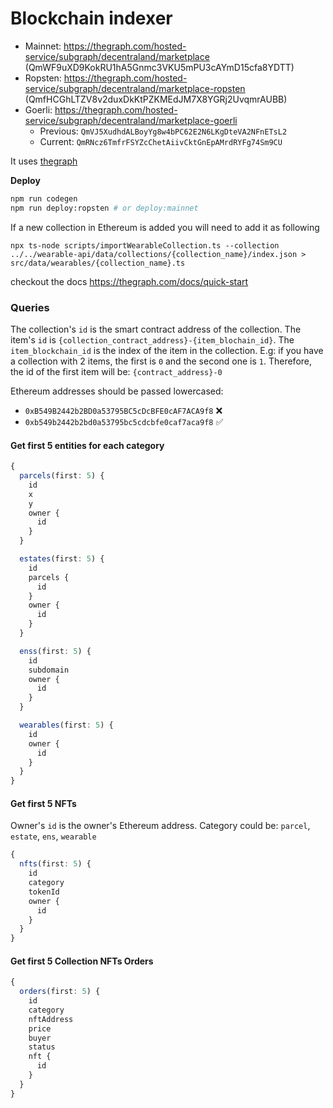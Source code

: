 # Blockchain indexer

- Mainnet: https://thegraph.com/hosted-service/subgraph/decentraland/marketplace (QmWF9uXD9KokRU1hA5Gnmc3VKU5mPU3cAYmD15cfa8YDTT)
- Ropsten: https://thegraph.com/hosted-service/subgraph/decentraland/marketplace-ropsten (QmfHCGhLTZV8v2duxDkKtPZKMEdJM7X8YGRj2UvqmrAUBB)
- Goerli: https://thegraph.com/hosted-service/subgraph/decentraland/marketplace-goerli 
  - Previous: `QmVJ5XudhdALBoyYg8w4bPC62E2N6LKgDteVA2NFnETsL2`
  - Current: `QmRNcz6TmfrFSYZcChetAiivCktGnEpAMrdRYFg74Sm9CU`

It uses [thegraph](https://thegraph.com)

**Deploy**

```bash
npm run codegen
npm run deploy:ropsten # or deploy:mainnet
```

If a new collection in Ethereum is added you will need to add it as following

```
npx ts-node scripts/importWearableCollection.ts --collection ../../wearable-api/data/collections/{collection_name}/index.json > src/data/wearables/{collection_name}.ts
```

checkout the docs https://thegraph.com/docs/quick-start

### Queries

The collection's `id` is the smart contract address of the collection.
The item's `id` is `{collection_contract_address}-{item_blochain_id}`. The `item_blockchain_id` is the index of the item in the collection. E.g: if you have a collection with 2 items, the first is `0` and the second one is `1`. Therefore, the id of the first item will be: `{contract_address}-0`

Ethereum addresses should be passed lowercased:

- `0xB549B2442b2BD0a53795BC5cDcBFE0cAF7ACA9f8` ❌
- `0xb549b2442b2bd0a53795bc5cdcbfe0caf7aca9f8` ✅

#### Get first 5 entities for each category

```typescript
{
  parcels(first: 5) {
    id
    x
    y
    owner {
      id
    }
  }

  estates(first: 5) {
    id
    parcels {
      id
    }
    owner {
      id
    }
  }

  enss(first: 5) {
    id
    subdomain
    owner {
      id
    }
  }

  wearables(first: 5) {
    id
    owner {
      id
    }
  }
}
```

#### Get first 5 NFTs

Owner's `id` is the owner's Ethereum address.
Category could be: `parcel`, `estate`, `ens`, `wearable`

```typescript
{
  nfts(first: 5) {
    id
    category
    tokenId
    owner {
      id
    }
  }
}
```

#### Get first 5 Collection NFTs Orders

```typescript
{
  orders(first: 5) {
    id
    category
    nftAddress
    price
    buyer
    status
    nft {
      id
    }
  }
}
```
